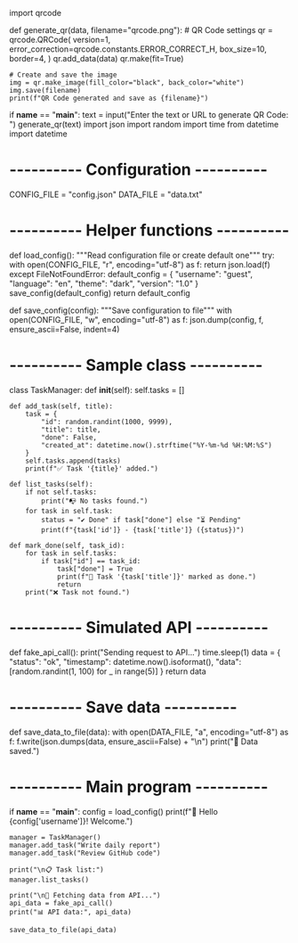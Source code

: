 import qrcode

def generate_qr(data, filename="qrcode.png"):
    # QR Code settings
    qr = qrcode.QRCode(
        version=1,
        error_correction=qrcode.constants.ERROR_CORRECT_H,
        box_size=10,
        border=4,
    )
    qr.add_data(data)
    qr.make(fit=True)

    # Create and save the image
    img = qr.make_image(fill_color="black", back_color="white")
    img.save(filename)
    print(f"QR Code generated and save as {filename}")

if __name__ == "__main__":
    text = input("Enter the text or URL to generate QR Code: ")
    generate_qr(text)
import json
import random
import time
from datetime import datetime

# ---------- Configuration ----------
CONFIG_FILE = "config.json"
DATA_FILE = "data.txt"

# ---------- Helper functions ----------
def load_config():
    """Read configuration file or create default one"""
    try:
        with open(CONFIG_FILE, "r", encoding="utf-8") as f:
            return json.load(f)
    except FileNotFoundError:
        default_config = {
            "username": "guest",
            "language": "en",
            "theme": "dark",
            "version": "1.0"
        }
        save_config(default_config)
        return default_config

def save_config(config):
    """Save configuration to file"""
    with open(CONFIG_FILE, "w", encoding="utf-8") as f:
        json.dump(config, f, ensure_ascii=False, indent=4)

# ---------- Sample class ----------
class TaskManager:
    def __init__(self):
        self.tasks = []

    def add_task(self, title):
        task = {
            "id": random.randint(1000, 9999),
            "title": title,
            "done": False,
            "created_at": datetime.now().strftime("%Y-%m-%d %H:%M:%S")
        }
        self.tasks.append(tasks)
        print(f"✅ Task '{title}' added.")

    def list_tasks(self):
        if not self.tasks:
            print("📭 No tasks found.")
        for task in self.task:
            status = "✔️ Done" if task["done"] else "⏳ Pending"
            print(f"{task['id']} - {task['title']} ({status})")

    def mark_done(self, task_id):
        for task in self.tasks:
            if task["id"] == task_id:
                task["done"] = True
                print(f"🎯 Task '{task['title']}' marked as done.")
                return
        print("❌ Task not found.")

# ---------- Simulated API ----------
def fake_api_call():
    print("Sending request to API...")
    time.sleep(1)
    data = {
        "status": "ok",
        "timestamp": datetime.now().isoformat(),
        "data": [random.randint(1, 100) for _ in range(5)]
    }
    return data

# ---------- Save data ----------
def save_data_to_file(data):
    with open(DATA_FILE, "a", encoding="utf-8") as f:
        f.write(json.dumps(data, ensure_ascii=False) + "\n")
    print("💾 Data saved.")

# ---------- Main program ----------
if __name__ == "__main__":
    config = load_config()
    print(f"👋 Hello {config['username']}! Welcome.")

    manager = TaskManager()
    manager.add_task("Write daily report")
    manager.add_task("Review GitHub code")

    print("\n📋 Task list:")
    manager.list_tasks()

    print("\n📡 Fetching data from API...")
    api_data = fake_api_call()
    print("📊 API data:", api_data)

    save_data_to_file(api_data)
